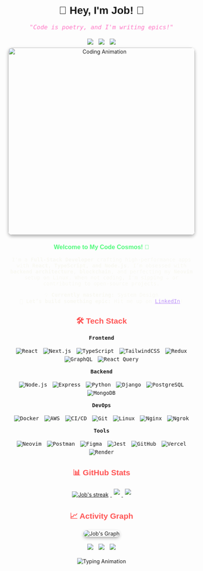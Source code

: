 <!--- CAPTAIN-JOB/CAPTAIN-JOB is a ✨ special ✨ repository because its README.md (this file) appears on your GitHub profile. You can click the Preview link to take a look at your changes. --->

<!-- Import Google Fonts for Cool Typography -->
<link href="https://fonts.googleapis.com/css2?family=Orbitron:wght@700&family=Roboto+Mono:wght@400;600&display=swap" rel="stylesheet">

<div align="center" style="font-family: 'Orbitron', sans-serif;">
  <h1>👾 Hey, I'm Job! 🚀</h1>
  <p style="font-family: 'Roboto Mono', monospace; font-size: 16px; color: #FF79C6;"><i>"Code is poetry, and I'm writing epics!"</i></p>
  
  <!-- Header Links with Hover Animation -->
  <a href="https://portfolio-phi-wine-88.vercel.app/" style="text-decoration: none;">
    <img src="https://img.shields.io/badge/-Portfolio-F1E05A?style=flat&logo=appveyor&logoColor=282A36&labelColor=282A36" style="transition: transform 0.3s; margin: 5px;" onmouseover="this.style.transform='scale(1.1)'" onmouseout="this.style.transform='scale(1)'">
  </a>
  <a href="https://github.com/job-kiptoo-dev" style="text-decoration: none;">
    <img src="https://img.shields.io/badge/-GitHub-181717?style=flat&logo=github&logoColor=FFFFFF&labelColor=282A36" style="transition: transform 0.3s; margin: 5px;" onmouseover="this.style.transform='scale(1.1)'" onmouseout="this.style.transform='scale(1)'">
  </a>
  <a href="https://www.linkedin.com/in/kiptoojob/" style="text-decoration: none;">
    <img src="https://img.shields.io/badge/-LinkedIn-0A66C2?style=flat&logo=linkedin&logoColor=FFFFFF&labelColor=282A36" style="transition: transform 0.3s; margin: 5px;" onmouseover="this.style.transform='scale(1.1)'" onmouseout="this.style.transform='scale(1)'">
  </a>
</div>

<!-- Hero Animation -->
<div align="center">
  <img src="https://media.giphy.com/media/LmNwrBhejkK9EFP504/giphy.gif" alt="Coding Animation" width="500" style="border-radius: 10px; box-shadow: 0 4px 8px rgba(0,0,0,0.3);">
</div>

<!-- Short Bio -->
<h3 align="center" style="font-family: 'Orbitron', sans-serif; color: #50FA7B;">Welcome to My Code Cosmos! 🌌</h3>
<p align="center" style="font-family: 'Roboto Mono', monospace; font-size: 14px; color: #F8F8F2;">
  I'm a <b>Full-Stack Developer</b> crafting high-performance apps with <b>React, TypeScript, and Node.js</b>. I’m obsessed with <b>backend architecture</b>, <b>blockchain</b>, and perfecting my <b>Neovim</b> setup on Linux. When not coding, I'm sipping ☕ or contributing to open-source projects.
</p>
<p align="center" style="font-family: 'Roboto Mono', monospace; font-size: 14px; color: #F8F8F2;">
  💡 <b>Currently mastering:</b> System Design<br>
  🤝 <b>Let’s build something epic:</b> Hit me up on <a href="https://www.linkedin.com/in/kiptoojob/" style="color: #BD93F9;">LinkedIn</a>!
</p>

<!-- Tech Stack -->
<h2 align="center" style="font-family: 'Orbitron', sans-serif; color: #FF5555;">🛠️ Tech Stack</h2>
<div align="center" style="font-family: 'Roboto Mono', monospace;">
  <p>
    <kbd><b>Frontend</b></kbd><br><br>
    <img alt="React" src="https://img.shields.io/badge/React-61DAFB?style=flat&logo=react&labelColor=282A36" style="margin: 3px;">
    <img alt="Next.js" src="https://img.shields.io/badge/Next.js-000000?style=flat&logo=next.js&labelColor=282A36" style="margin: 3px;">
    <img alt="TypeScript" src="https://img.shields.io/badge/TypeScript-3178C6?style=flat&logo=typescript&labelColor=282A36" style="margin: 3px;">
    <img alt="TailwindCSS" src="https://img.shields.io/badge/TailwindCSS-38B2AC?style=flat&logo=tailwindcss&labelColor=282A36" style="margin: 3px;">
    <img alt="Redux" src="https://img.shields.io/badge/Redux-764ABC?style=flat&logo=redux&labelColor=282A36" style="margin: 3px;">
    <img alt="GraphQL" src="https://img.shields.io/badge/GraphQL-E10098?style=flat&logo=graphql&labelColor=282A36" style="margin: 3px;">
    <img alt="React Query" src="https://img.shields.io/badge/React%20Query-FF4154?style=flat&logo=reactquery&labelColor=282A36" style="margin: 3px;">
  </p>
  <p>
    <kbd><b>Backend</b></kbd><br><br>
    <img alt="Node.js" src="https://img.shields.io/badge/Node.js-339933?style=flat&logo=node.js&labelColor=282A36" style="margin: 3px;">
    <img alt="Express" src="https://img.shields.io/badge/Express-000000?style=flat&logo=express&labelColor=282A36" style="margin: 3px;">
    <img alt="Python" src="https://img.shields.io/badge/Python-3776AB?style=flat&logo=python&labelColor=282A36" style="margin: 3px;">
    <img alt="Django" src="https://img.shields.io/badge/Django-092E20?style=flat&logo=django&labelColor=282A36" style="margin: 3px;">
    <img alt="PostgreSQL" src="https://img.shields.io/badge/PostgreSQL-4169E1?style=flat&logo=postgresql&labelColor=282A36" style="margin: 3px;">
    <img alt="MongoDB" src="https://img.shields.io/badge/MongoDB-47A248?style=flat&logo=mongodb&labelColor=282A36" style="margin: 3px;">
  </p>
  <p>
    <kbd><b>DevOps</b></kbd><br><br>
    <img alt="Docker" src="https://img.shields.io/badge/Docker-2496ED?style=flat&logo=docker&labelColor=282A36" style="margin: 3px;">
    <img alt="AWS" src="https://img.shields.io/badge/AWS-232F3E?style=flat&logo=amazonaws&labelColor=282A36" style="margin: 3px;">
    <img alt="CI/CD" src="https://img.shields.io/badge/CI/CD-181717?style=flat&logo=githubactions&labelColor=282A36" style="margin: 3px;">
    <img alt="Git" src="https://img.shields.io/badge/Git-F05032?style=flat&logo=git&labelColor=282A36" style="margin: 3px;">
    <img alt="Linux" src="https://img.shields.io/badge/Linux-FCC624?style=flat&logo=linux&labelColor=282A36" style="margin: 3px;">
    <img alt="Nginx" src="https://img.shields.io/badge/Nginx-009639?style=flat&logo=nginx&labelColor=282A36" style="margin: 3px;">
    <img alt="Ngrok" src="https://img.shields.io/badge/Ngrok-1F1E37?style=flat&logo=ngrok&labelColor=282A36" style="margin: 3px;">
  </p>
  <p>
    <kbd><b>Tools</b></kbd><br><br>
    <img alt="Neovim" src="https://img.shields.io/badge/Neovim-57A143?style=flat&logo=neovim&labelColor=282A36" style="margin: 3px;">
    <img alt="Postman" src="https://img.shields.io/badge/Postman-FF6C37?style=flat&logo=postman&labelColor=282A36" style="margin: 3px;">
    <img alt="Figma" src="https://img.shields.io/badge/Figma-F24E1E?style=flat&logo=figma&labelColor=282A36" style="margin: 3px;">
    <img alt="Jest" src="https://img.shields.io/badge/Jest-C21325?style=flat&logo=jest&labelColor=282A36" style="margin: 3px;">
    <img alt="GitHub" src="https://img.shields.io/badge/GitHub-181717?style=flat&logo=github&labelColor=282A36" style="margin: 3px;">
    <img alt="Vercel" src="https://img.shields.io/badge/Vercel-000000?style=flat&logo=vercel&labelColor=282A36" style="margin: 3px;">
    <img alt="Render" src="https://img.shields.io/badge/Render-46E3B7?style=flat&logo=render&labelColor=282A36" style="margin: 3px;">
  </p>
</div>

<!-- Current Stats -->
<h2 align="center" style="font-family: 'Orbitron', sans-serif; color: #FF5555;">📊 GitHub Stats</h2>
<div align="center">
  <a href="https://github.com/job-kiptoo-dev">
    <img alt="Job's streak" src="https://github-readme-streak-stats-9m8ugfa77-denvercoder1.vercel.app/?user=job-kiptoo-dev&theme=dracula&border_radius=8&card_width=450&background=282A36&fire=FF79C6&currStreakNum=FF79C6&sideNums=FF79C6&currStreakLabel=FF79C6&sideLabels=FF79C6&dates=FF79C6&ring=FF79C6" style="margin: 5px;">
  </a>
  <a href="https://github.com/job-kiptoo-dev">
    <img src="https://github-readme-stats.vercel.app/api?username=job-kiptoo-dev&show_icons=true&bg_color=282A36&border_radius=8&text_color=F8F8F2&title_color=FF79C6&icon_color=FF79C6&hide_border=false&card_width=450" style="margin: 5px;">
  </a>
  <a href="https://github.com/job-kiptoo-dev">
    <img src="https://github-readme-stats.vercel.app/api/top-langs/?username=job-kiptoo-dev&layout=compact&bg_color=282A36&border_radius=8&text_color=F8F8F2&title_color=FF79C6&hide_border=false&card_width=450" style="margin: 5px;">
  </a>
</div>

<!-- Activity Graph -->
<h2 align="center" style="font-family: 'Orbitron', sans-serif; color: #FF5555;">📈 Activity Graph</h2>
<div align="center">
  <img src="https://github-readme-activity-graph.vercel.app/graph?username=job-kiptoo-dev&custom_title=Job's%20GitHub%20Activity%20Graph&bg_color=282A36&color=FF79C6&line=FF79C6&point=FFFFFF&area_color=FFFFFF&title_color=FF79C6&area=true" alt="Job's Graph" style="border-radius: 8px; box-shadow: 0 4px 8px rgba(0,0,0,0.3);">
  <p>
    <img src="https://img.shields.io/badge/Thanks%20for%20visiting!-FF79C6?style=flat&labelColor=282A36" style="margin: 5px;">
    <img src="https://img.shields.io/github/followers/job-kiptoo-dev?style=flat&logo=github&color=FF79C6&labelColor=282A36" style="margin: 5px;">
    <img src="https://komarev.com/ghpvc/?username=job-kiptoo-dev&style=flat&label=Profile%20Views&color=FF79C6&labelColor=282A36" style="margin: 5px;">
  </p>
</div>

<!-- Animated Typing Effect -->
<div align="center">
  <img src="https://readme-typing-svg.herokuapp.com?font=Roboto+Mono&size=16&pause=1000&color=50FA7B&center=true&vCenter=true&width=435&lines=Code.+Create.+Innovate.;Full-Stack+Wizardry!;Let's+Build+the+Future!" alt="Typing Animation">
</div>
